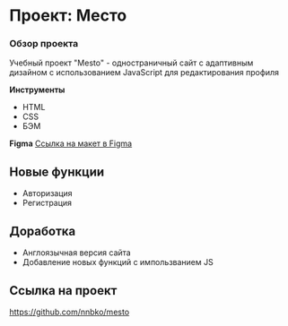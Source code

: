 # Проект: Место
### Обзор проекта
Учебный проект "Mesto" - одностраничный сайт с адаптивным дизайном с использованием JavaScript для редактирования профиля 


**Инструменты**
* HTML
* CSS
* БЭМ


**Figma**
[Ссылка на макет в Figma]([https://www.figma.com/file/5H3gsn5lIGPwzBPby9jAOo/Sprint-14-RU?node-id=0%3A1])

## Новые функции
* Авторизация
* Регистрация

## Доработка
* Англоязычная версия сайта
* Добавление новых функций с импользванием JS

## Ссылка на проект
https://github.com/nnbko/mesto

